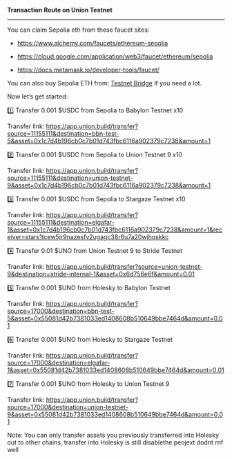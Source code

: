 **Transaction Route on Union Testnet**

---




You can claim Sepolia eth from these faucet sites: 

- https://www.alchemy.com/faucets/ethereum-sepolia

- https://cloud.google.com/application/web3/faucet/ethereum/sepolia

- https://docs.metamask.io/developer-tools/faucet/

You can also buy Sepolia ETH from: [Testnet Bridge](https://testnetbridge.com/sepolia) if you need a lot.

 Now let’s get started:

1️⃣ Transfer 0.001 $USDC from Sepolia to Babylon Testnet x10

Transfer link: https://app.union.build/transfer?source=11155111&destination=bbn-test-5&asset=0x1c7d4b196cb0c7b01d743fbc6116a902379c7238&amount=1

2️⃣ Transfer 0.001 $USDC from Sepolia to Union Testnet 9 x10

Transfer link: https://app.union.build/transfer?source=11155111&destination=union-testnet-9&asset=0x1c7d4b196cb0c7b01d743fbc6116a902379c7238&amount=1

3️⃣ Transfer 0.001 $USDC from Sepolia to Stargaze Testnet x10 

Transfer link: https://app.union.build/transfer?source=11155111&destination=elgafar-1&asset=0x1c7d4b196cb0c7b01d743fbc6116a902379c7238&amount=1&receiver=stars1tcew5jr9nazesfv2ugagc38r6u7a20wjhqskkc

4️⃣ Transfer 0.01 $UNO from Union Testnet 9 to Stride Testnet

Transfer link: https://app.union.build/transfer?source=union-testnet-9&destination=stride-internal-1&asset=0x6d756e6f&amount=0.01

5️⃣ Transfer 0.001 $UNO from Holesky to Babylon Testnet

Transfer link: https://app.union.build/transfer?source=17000&destination=bbn-test-5&asset=0x55081d42b7381033ed1408608b510649bbe7464d&amount=0.01

6️⃣ Transfer 0.001 $UNO from Holesky to Stargaze Testnet

Transfer link: https://app.union.build/transfer?source=17000&destination=elgafar-1&asset=0x55081d42b7381033ed1408608b510649bbe7464d&amount=0.01

7️⃣ Transfer 0.001 $UNO from Holesky to Union Testnet 9

Transfer link: https://app.union.build/transfer?source=17000&destination=union-testnet-9&asset=0x55081d42b7381033ed1408608b510649bbe7464d&amount=0.01

Note: You can only transfer assets you previously transferred into Holesky out to other chains, transfer into Holesky is still disablethe peojext dodnt rnf well 
